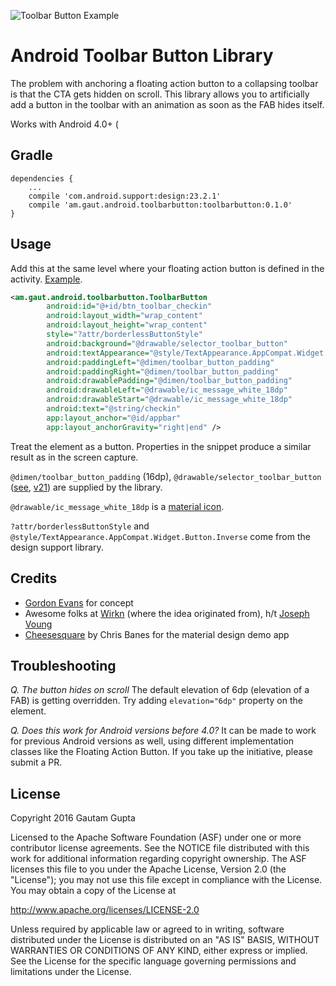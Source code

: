 ![Toolbar Button Example](https://raw.githubusercontent.com/GautamGupta/toolbar-button/master/art/toolbar-button.gif)

Android Toolbar Button Library
==============================

The problem with anchoring a floating action button to a collapsing toolbar is that the CTA gets
hidden on scroll. This library allows you to artificially add a button in the toolbar with an
animation as soon as the FAB hides itself.

Works with Android 4.0+ (


Gradle
------

```
dependencies {
    ...
    compile 'com.android.support:design:23.2.1'
    compile 'am.gaut.android.toolbarbutton:toolbarbutton:0.1.0'
}
```

Usage
-----

Add this at the same level where your floating action button is defined in the activity.
[Example](https://github.com/GautamGupta/toolbar-button/blob/master/app/src/main/res/layout/activity_detail.xml#L155-L169).

```xml
<am.gaut.android.toolbarbutton.ToolbarButton
        android:id="@+id/btn_toolbar_checkin"
        android:layout_width="wrap_content"
        android:layout_height="wrap_content"
        style="?attr/borderlessButtonStyle"
        android:background="@drawable/selector_toolbar_button"
        android:textAppearance="@style/TextAppearance.AppCompat.Widget.Button.Inverse"
        android:paddingLeft="@dimen/toolbar_button_padding"
        android:paddingRight="@dimen/toolbar_button_padding"
        android:drawablePadding="@dimen/toolbar_button_padding"
        android:drawableLeft="@drawable/ic_message_white_18dp"
        android:drawableStart="@drawable/ic_message_white_18dp"
        android:text="@string/checkin"
        app:layout_anchor="@id/appbar"
        app:layout_anchorGravity="right|end" />
```

Treat the element as a button. Properties in the snippet produce a similar result as in the screen
capture.

`@dimen/toolbar_button_padding` (16dp), `@drawable/selector_toolbar_button`
([see](https://github.com/GautamGupta/toolbar-button/blob/master/toolbarbutton/src/main/res/drawable/selector_toolbar_button.xml),
[v21](https://github.com/GautamGupta/toolbar-button/blob/master/toolbarbutton/src/main/res/drawable-v21/selector_toolbar_button.xml))
are supplied by the library.

`@drawable/ic_message_white_18dp` is a [material icon](https://design.google.com/icons/#ic_message).

`?attr/borderlessButtonStyle` and `@style/TextAppearance.AppCompat.Widget.Button.Inverse` come from
the design support library.

Credits
-------
 - [Gordon Evans](https://www.linkedin.com/in/gjrevans) for concept
 - Awesome folks at [Wirkn](http://wirkn.com/) (where the idea originated from), h/t [Joseph Voung](https://www.linkedin.com/in/josephwongcl)
 - [Cheesesquare](https://github.com/chrisbanes/cheesesquare) by Chris Banes for the material design demo app

Troubleshooting
---------------

*Q. The button hides on scroll*
The default elevation of 6dp (elevation of a FAB) is getting overridden. Try adding
`elevation="6dp"` property on the element.

*Q. Does this work for Android versions before 4.0?*
It can be made to work for previous Android versions as well, using different implementation classes
like the Floating Action Button. If you take up the initiative, please submit a PR.

License
-------

Copyright 2016 Gautam Gupta

Licensed to the Apache Software Foundation (ASF) under one or more contributor
license agreements.  See the NOTICE file distributed with this work for
additional information regarding copyright ownership.  The ASF licenses this
file to you under the Apache License, Version 2.0 (the "License"); you may not
use this file except in compliance with the License.  You may obtain a copy of
the License at

http://www.apache.org/licenses/LICENSE-2.0

Unless required by applicable law or agreed to in writing, software
distributed under the License is distributed on an "AS IS" BASIS, WITHOUT
WARRANTIES OR CONDITIONS OF ANY KIND, either express or implied.  See the
License for the specific language governing permissions and limitations under
the License.
